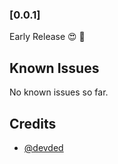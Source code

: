 
### [0.0.1]

Early Release 😍 🚀

## Known Issues

No known issues so far.

## Credits

- [@devded](https://github.com/devded)
